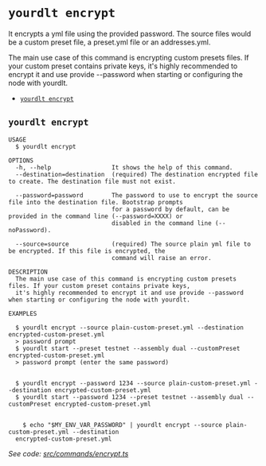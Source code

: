 `yourdlt encrypt`
=================

It encrypts a yml file using the provided password. The source files would be a custom preset file, a preset.yml file or an addresses.yml.

The main use case of this command is encrypting custom presets files. If your custom preset contains private keys, it's highly recommended to encrypt it and use provide --password when starting or configuring the node with yourdlt.

* [`yourdlt encrypt`](#yourdlt-encrypt)

## `yourdlt encrypt`

```
USAGE
  $ yourdlt encrypt

OPTIONS
  -h, --help                 It shows the help of this command.
  --destination=destination  (required) The destination encrypted file to create. The destination file must not exist.

  --password=password        The password to use to encrypt the source file into the destination file. Bootstrap prompts
                             for a password by default, can be provided in the command line (--password=XXXX) or
                             disabled in the command line (--noPassword).

  --source=source            (required) The source plain yml file to be encrypted. If this file is encrypted, the
                             command will raise an error.

DESCRIPTION
  The main use case of this command is encrypting custom presets files. If your custom preset contains private keys, 
  it's highly recommended to encrypt it and use provide --password when starting or configuring the node with yourdlt.

EXAMPLES

  $ yourdlt encrypt --source plain-custom-preset.yml --destination encrypted-custom-preset.yml
  > password prompt
  $ yourdlt start --preset testnet --assembly dual --customPreset encrypted-custom-preset.yml
  > password prompt (enter the same password)
        

  $ yourdlt encrypt --password 1234 --source plain-custom-preset.yml --destination encrypted-custom-preset.yml
  $ yourdlt start --password 1234 --preset testnet --assembly dual --customPreset encrypted-custom-preset.yml


    $ echo "$MY_ENV_VAR_PASSWORD" | yourdlt encrypt --source plain-custom-preset.yml --destination 
  encrypted-custom-preset.yml
```

_See code: [src/commands/encrypt.ts](https://github.com/usingblockchain/yourdlt/blob/v1.3.3/src/commands/encrypt.ts)_
